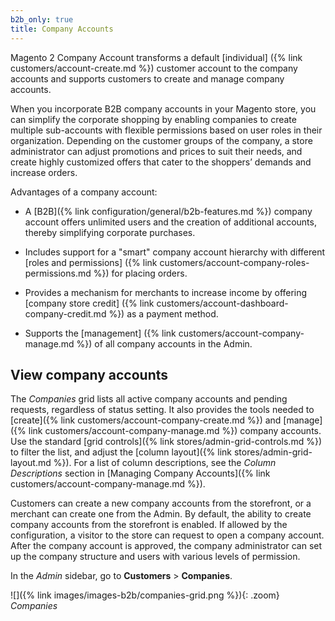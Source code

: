 ```yaml
---
b2b_only: true
title: Company Accounts
---
```


Magento 2 Company Account transforms a default [individual] ({% link customers/account-create.md %}) customer account to the company accounts and supports customers to create and manage company accounts.

When you incorporate B2B company accounts in your Magento store, you can simplify the corporate shopping by enabling companies to create multiple sub-accounts with flexible permissions based on user roles in their organization. Depending on the customer groups of the company, a store administrator can adjust promotions and prices to suit their needs, and create highly customized offers that cater to the shoppers’ demands and increase orders.

Advantages of  a company account:

- A [B2B]({% link configuration/general/b2b-features.md  %}) company account offers unlimited users and the creation of additional accounts, thereby simplifying corporate purchases.

- Includes support for a "smart" company account hierarchy with different [roles and permissions] ({% link customers/account-company-roles-permissions.md %}) for placing orders.

- Provides a mechanism for merchants to increase income by offering [company store credit] ({% link customers/account-dashboard-company-credit.md %}) as a payment method.

- Supports the [management] ({% link customers/account-company-manage.md %}) of all company accounts in the Admin.

## View company accounts

The _Companies_ grid lists all active company accounts and pending requests, regardless of status setting. It also provides the tools needed to [create]({% link customers/account-company-create.md %}) and [manage]({% link customers/account-company-manage.md %}) company accounts. Use the standard [grid controls]({% link stores/admin-grid-controls.md %}) to filter the list, and adjust the [column layout]({% link stores/admin-grid-layout.md %}). For a list of column descriptions, see the _Column Descriptions_ section in [Managing Company Accounts]({% link customers/account-company-manage.md %}).

Customers can create a new company accounts from the storefront, or a merchant can create one from the Admin. By default, the ability to create company accounts from the storefront is enabled. If allowed by the configuration, a visitor to the store can request to open a company account. After the company account is approved, the company administrator can set up the company structure and users with various levels of permission.

In the _Admin_ sidebar, go to **Customers** > **Companies**.

   ![]({% link images/images-b2b/companies-grid.png %}){: .zoom}
   _Companies_
